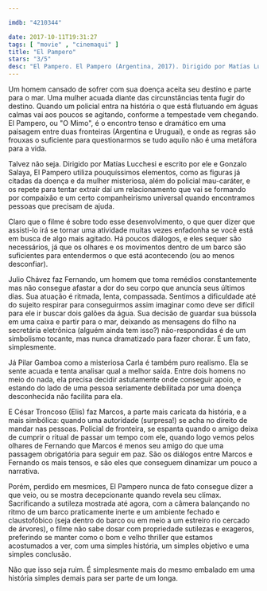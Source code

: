 ```yaml
---

imdb: "4210344"

date: 2017-10-11T19:31:27
tags: [ "movie" , "cinemaqui" ]
title: "El Pampero"
stars: "3/5"
desc: "El Pampero. El Pampero (Argentina, 2017). Dirigido por Matías Lucchesi. Escrito por Matías Lucchesi, Gonzalo Salaya. Com Julio Chávez (Fernando), Pilar Gamboa (Carla), César Troncoso (Marcos)."
---
```

Um homem cansado de sofrer com sua doença aceita seu destino e parte para o mar. Uma mulher acuada diante das circunstâncias tenta fugir do destino. Quando um policial entra na história o que está flutuando em águas calmas vai aos poucos se agitando, conforme a tempestade vem chegando. El Pampero, ou "O Mimo", é o encontro tenso e dramático em uma paisagem entre duas fronteiras (Argentina e Uruguai), e onde as regras são frouxas o suficiente para questionarmos se tudo aquilo não é uma metáfora para a vida.

Talvez não seja. Dirigido por Matías Lucchesi e escrito por ele e Gonzalo Salaya, El Pampero utiliza pouquíssimos elementos, como as figuras já citadas da doença e da mulher misteriosa, além do policial mau-caráter, e os repete para tentar extrair daí um relacionamento que vai se formando por compaixão e um certo companheirismo universal quando encontramos pessoas que precisam de ajuda.

Claro que o filme é sobre todo esse desenvolvimento, o que quer dizer que assisti-lo irá se tornar uma atividade muitas vezes enfadonha se você está em busca de algo mais agitado. Há poucos diálogos, e eles sequer são necessários, já que os olhares e os movimentos dentro de um barco são suficientes para entendermos o que está acontecendo (ou ao menos desconfiar).

Julio Chávez faz Fernando, um homem que toma remédios constantemente mas não consegue afastar a dor do seu corpo que anuncia seus últimos dias. Sua atuação é ritmada, lenta, compassada. Sentimos a dificuldade até do sujeito respirar para conseguirmos assim imaginar como deve ser difícil para ele ir buscar dois galões da água. Sua decisão de guardar sua bússola em uma caixa e partir para o mar, deixando as mensagens do filho na secretária eletrônica (alguém ainda tem isso?) não-respondidas é de um simbolismo tocante, mas nunca dramatizado para fazer chorar. É um fato, simplesmente.

Já Pilar Gamboa como a misteriosa Carla é também puro realismo. Ela se sente acuada e tenta analisar qual a melhor saída. Entre dois homens no meio do nada, ela precisa decidir astutamente onde conseguir apoio, e estando do lado de uma pessoa seriamente debilitada por uma doença desconhecida não facilita para ela.

E César Troncoso (Elis) faz Marcos, a parte mais caricata da história, e a mais simbólica: quando uma autoridade (surpresa!) se acha no direito de mandar nas pessoas. Policial de fronteira, se espanta quando o amigo deixa de cumprir o ritual de passar um tempo com ele, quando logo vemos pelos olhares de Fernando que Marcos é menos seu amigo do que uma passagem obrigatória para seguir em paz. São os diálogos entre Marcos e Fernando os mais tensos, e são eles que conseguem dinamizar um pouco a narrativa.

Porém, perdido em mesmices, El Pampero nunca de fato consegue dizer a que veio, ou se mostra decepcionante quando revela seu clímax. Sacrificando a sutileza mostrada até agora, com a câmera balançando no ritmo de um barco praticamente inerte e um ambiente fechado e claustofóbico (seja dentro do barco ou em meio a um estreiro rio cercado de árvores), o filme não sabe dosar com propriedade sutilezas e exageros, preferindo se manter como o bom e velho thriller que estamos acostumados a ver, com uma simples história, um simples objetivo e uma simples conclusão.

Não que isso seja ruim. É simplesmente mais do mesmo embalado em uma história simples demais para ser parte de um longa.
